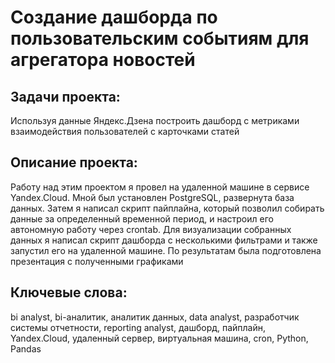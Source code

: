 # Создание дашборда по пользовательским событиям для агрегатора новостей

 ## Задачи проекта:
Используя данные Яндекс.Дзена построить дашборд с метриками взаимодействия пользователей с карточками статей
 ## Описание проекта:
Работу над этим проектом я провел на удаленной машине в сервисе Yandex.Cloud. Мной
был установлен PostgreSQL, развернута база данных. Затем я написал скрипт пайплайна,
который позволил собирать данные за определенный временной период, и настроил его
автономную работу через crontab. Для визуализации собранных данных я написал скрипт
дашборда с несколькими фильтрами и также запустил его на удаленной машине. По
результатам была подготовлена презентация с полученными графиками
## Ключевые слова:
bi analyst, bi-аналитик, аналитик данных, data analyst, разработчик системы отчетности, reporting analyst, дашборд, пайплайн, Yandex.Cloud, удаленный сервер, виртуальная машина, cron,
Python, Pandas 
